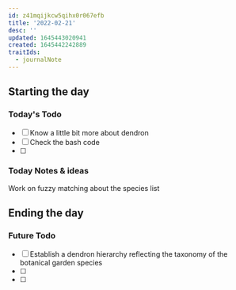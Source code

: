 ```yaml
---
id: z41mqijkcw5qihx0r067efb
title: '2022-02-21'
desc: ''
updated: 1645443020941
created: 1645442242889
traitIds:
  - journalNote
---
```



## Starting the day

### Today's Todo 

- [ ] Know a little bit more about dendron
- [ ] Check the bash code
- [ ] 

### Today Notes & ideas

Work on fuzzy matching about the species list


## Ending the day

### Future Todo

- [ ] Establish a dendron hierarchy reflecting the taxonomy of the botanical garden species
- [ ] 
- [ ] 
